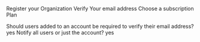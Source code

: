 Register your Organization
Verify Your email address
Choose a subscription Plan

Should users added to an account be required to verify their email address? yes
Notify all users or just the account? yes

